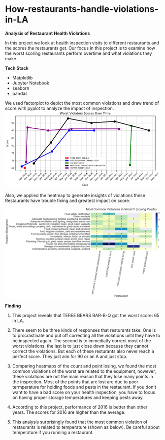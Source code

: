 # How-restaurants-handle-violations-in-LA

<b> Analysis of Restaurant Health Violations </b>

In this project we look at health inspection visits to different restaurants and the scores the restaurants get. Our focus in this project is to examine how the worst scoring restaurants perform overtime and what violations they make.

<b> Tech Stack </b>
- Matplotlib
- Jupyter Notebook
- seaborn
- pandas


We used factorplot to depict the most common violations and draw trend of score with pyplot to analyze the impact of inspection. 
![pyplot](DV3.png)

Also, we applied the heatmap to generate insights of violations these Restaurants have trouble fixing and greatest impact on score.

![heatmap](DV1.png)

<b> Finding  </b>

1. This project reveals that TEREE BEARS BAR-B-Q got the worst score: 65 in LA.

2. There seem to be three kinds of responses that resturants take. One is to procrastinate and put off correcting all the violations until they have to be inspected again. The second is to immediatly correct most of the worst violations, the last is to just close down because they cannot correct the violations. But each of these resturants also never reach a perfect score. They just aim for 90 or an A and just stop.

3. Comparing heatmaps of the count and point losing, we found the most common violations of the worst are related to the equipment, however, these violations are not the main reason that they lose many points in the inspection. Most of the points that are lost are due to poor termperature for holding foods and pests in the restaurant. If you don't want to have a bad score on your health inspection, you have to focus on having proper storage temperatures and keeping pests away. 

4. According to this project, performance of 2016 is better than other years. The scores for 2016 are higher than the average.

5. This analysis surprisingly found that the most common violation of restaurants is related to temperature (shown as below). Be careful about temperature if you running a restaurant.

